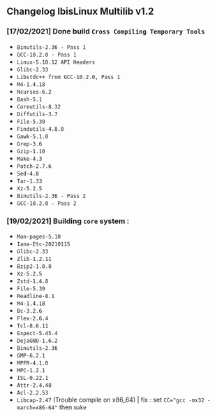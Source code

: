 ## Changelog IbisLinux Multilib v1.2



### [17/02/2021] Done build `Cross Compiling Temporary Tools`
- `Binutils-2.36 - Pass 1`
- `GCC-10.2.0 - Pass 1`
- `Linux-5.10.12 API Headers`
- `Glibc-2.33`
- `Libstdc++ from GCC-10.2.0, Pass 1`
- `M4-1.4.18`
- `Ncurses-6.2`
- `Bash-5.1`
- `Coreutils-8.32`
- `Diffutils-3.7`
- `File-5.39`
- `Findutils-4.8.0`
- `Gawk-5.1.0`
- `Grep-3.6`
- `Gzip-1.10`
- `Make-4.3`
- `Patch-2.7.6`
- `Sed-4.8`
- `Tar-1.33`
- `Xz-5.2.5`
- `Binutils-2.36 - Pass 2`
- `GCC-10.2.0 - Pass 2`


### [19/02/2021] Building `core` system :
- `Man-pages-5.10`
- `Iana-Etc-20210115`
- `Glibc-2.33`
- `Zlib-1.2.11`
- `Bzip2-1.0.8`
- `Xz-5.2.5`
- `Zstd-1.4.8`
- `File-5.39`
- `Readline-8.1`
- `M4-1.4.18`
- `Bc-3.2.6`
- `Flex-2.6.4`
- `Tcl-8.6.11`
- `Expect-5.45.4`
- `DejaGNU-1.6.2`
- `Binutils-2.36`
- `GMP-6.2.1`
- `MPFR-4.1.0`
- `MPC-1.2.1`
- `ISL-0.22.1`
- `Attr-2.4.48`
- `Acl-2.2.53`
- `Libcap-2.47` (Trouble compile on x86_64) | fix : set `CC="gcc -mx32 -march=x86-64"` then `make`